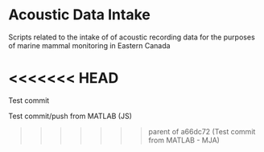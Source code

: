 # Acoustic Data Intake

Scripts related to the intake of of acoustic recording data for the purposes of marine mammal monitoring in Eastern Canada  

<<<<<<< HEAD
=======
Test commit

Test commit/push from MATLAB (JS)
>>>>>>> parent of a66dc72 (Test commit from MATLAB - MJA)
